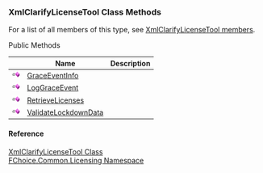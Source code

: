 ﻿### XmlClarifyLicenseTool Class Methods

For a list of all members of this type, see [XmlClarifyLicenseTool members](FChoice.Common~FChoice.Common.Licensing.XmlClarifyLicenseTool_members.md).

Public Methods

|   | Name | Description |
| --- | --- | --- |
| ![Public Method](dotnetimages/publicMethod.png) | [GraceEventInfo](FChoice.Common~FChoice.Common.Licensing.XmlClarifyLicenseTool~GraceEventInfo.md) |   |
| ![Public Method](dotnetimages/publicMethod.png) | [LogGraceEvent](FChoice.Common~FChoice.Common.Licensing.XmlClarifyLicenseTool~LogGraceEvent.md) |   |
| ![Public Method](dotnetimages/publicMethod.png) | [RetrieveLicenses](FChoice.Common~FChoice.Common.Licensing.XmlClarifyLicenseTool~RetrieveLicenses.md) |   |
| ![Public Method](dotnetimages/publicMethod.png) | [ValidateLockdownData](FChoice.Common~FChoice.Common.Licensing.XmlClarifyLicenseTool~ValidateLockdownData.md) |   |





#### Reference

[XmlClarifyLicenseTool Class](FChoice.Common~FChoice.Common.Licensing.XmlClarifyLicenseTool.md)  
[FChoice.Common.Licensing Namespace](FChoice.Common~FChoice.Common.Licensing_namespace.md)